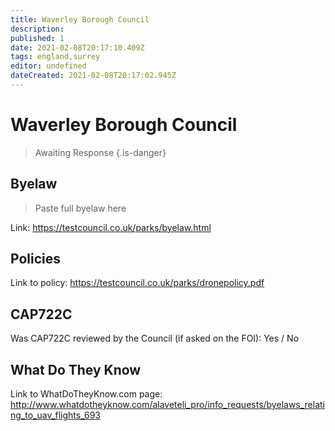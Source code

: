 ```yaml
---
title: Waverley Borough Council
description:
published: 1
date: 2021-02-08T20:17:10.409Z
tags: england,surrey
editor: undefined
dateCreated: 2021-02-08T20:17:02.945Z
---
```


# Waverley Borough Council
>  Awaiting Response
> {.is-danger}

## Byelaw
> Paste full byelaw here

Link:
https://testcouncil.co.uk/parks/byelaw.html

## Policies
Link to policy:
https://testcouncil.co.uk/parks/dronepolicy.pdf

## CAP722C

Was CAP722C reviewed by the Council (if asked on the FOI): Yes / No

## What Do They Know

Link to WhatDoTheyKnow.com page:
http://www.whatdotheyknow.com/alaveteli_pro/info_requests/byelaws_relating_to_uav_flights_693

